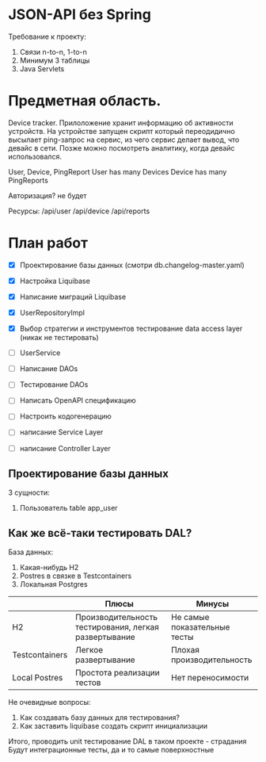 

# JSON-API без Spring

Требование к проекту:
1. Связи n-to-n, 1-to-n
2. Минимум 3 таблицы 
3. Java Servlets 


# Предметная область. 

Device tracker. Прилоложение хранит информацию об активности устройств.
На устройстве запущен скрипт который переодидично высылает
ping-запрос на сервис, из чего сервис делает вывод, что девайс в сети.
Позже можно посмотреть аналитику, когда девайс использовался.

User, Device, PingReport
User has many Devices
Device has many PingReports

Авторизация? не будет


Ресурсы:
  /api/user
  /api/device
  /api/reports 


# План работ

- [x] Проектирование базы данных (смотри db.changelog-master.yaml)
- [x] Настройка Liquibase
- [x] Написание миграций Liquibase

- [x] UserRepositoryImpl
- [x] Выбор стратегии и инструментов тестирование data access layer (никак не тестировать)
- [ ] UserService

- [ ] Написание DAOs
- [ ] Тестирование DAOs
- [ ] Написать OpenAPI спецификацию 
- [ ] Настроить кодогенерацию 
- [ ] написание Service Layer
- [ ] написание Controller Layer


## Проектирование базы данных

3 сущности:
1. Пользователь
table app_user


## Как же всё-таки тестировать DAL?

База данных:
  1. Какая-нибудь H2
  2. Postres в связке в Testcontainers
  3. Локальная Postgres


|                | Плюсы                                                 | Минусы                       |
| -------------- | ----------------------------------------------------- | ---------------------------- |
| H2             | Производительность тестирования, легкая развертывание | Не самые показательные тесты |
| Testcontainers | Легкое развертывание                                  | Плохая производительность    |
| Local Postres  | Простота реализации тестов                            | Нет переносимости            |


Не очевидные вопросы:
  1. Как создавать базу данных для тестирования?
  2. Как заставить liquibase создать скрипт инициализации


Итого, проводить unit тестирование DAL в таком проекте - страдания
Будут интеграционные тесты, да и то самые поверхностные
